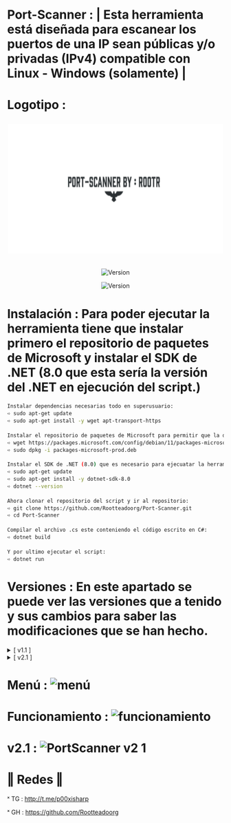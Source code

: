 # Port-Scanner : | Esta herramienta está diseñada para escanear los puertos de una IP sean públicas y/o privadas (IPv4) compatible con Linux - Windows (solamente) |

# Logotipo : <p align="center"> <img width="500" height="300" src="https://github.com/Rootteadoorg/Port-Scanner/blob/main/Fotos/logotipo.png"> </pag>

<p align="center"><img width="200px" alt="Version" src="https://img.shields.io/badge/Port-Scanner-green.svg?style=for-the-badge"/></p>
<p align="center"><img width="150px" alt="Version" src="https://img.shields.io/badge/version-2.1-green.svg?style=for-the-badge"/></p>

# Instalación : Para poder ejecutar la herramienta tiene que instalar primero el repositorio de paquetes de Microsoft y instalar el SDK de .NET (8.0 que esta sería la versión del .NET en ejecución del script.)
```bash
Instalar dependencias necesarias todo en superusuario:
➪ sudo apt-get update
➪ sudo apt-get install -y wget apt-transport-https

Instalar el repositorio de paquetes de Microsoft para permitir que la distribucón del sistema pueda acceder a los paquetes de software de Microsoft usando superusuario:
➪ wget https://packages.microsoft.com/config/debian/11/packages-microsoft-prod.deb -O packages-microsoft-prod.deb
➪ sudo dpkg -i packages-microsoft-prod.deb

Instalar el SDK de .NET (8.0) que es necesario para ejecuatar la herramienta preparando el sistema para instalar el repositorio usando superusuario y ver si la versión 8.0 se instalo.
➪ sudo apt-get update
➪ sudo apt-get install -y dotnet-sdk-8.0
➪ dotnet --version

Ahora clonar el repositorio del script y ir al repositorio:
➪ git clone https://github.com/Rootteadoorg/Port-Scanner.git
➪ cd Port-Scanner

Compilar el archivo .cs este conteniendo el código escrito en C#:
➪ dotnet build

Y por ultimo ejecutar el script:
➪ dotnet run
```
# Versiones : En este apartado se puede ver las versiones que a tenido y sus cambios para saber las modificaciones que se han hecho.
<details>
  <summary>[ v1.1 ]</summary>
  <p align="justify">[ ☞ ] Version Oficial esta sería la versión ya lanzada.</p>
</details>
<details>
  <summary>[ v2.1 ]</summary>
  <p align="justify">[ ☞ ] Versión 2.1 en esta se añadió : Antes de ejecutarse la herramienta va haber un mensaje que diga si el usuario desea salir de la Tool sin ejecutarla, 
  si en ese caso desea salir escriba 'Si' en caso de NO querer salir escriba 'No' y la Tool seguira ejecutandose y posteriormente seguir las instrucciones.</p>
</details>
</details>

# Menú : ![menú](https://github.com/user-attachments/assets/b9630487-ca44-4322-bdce-ec2751e6449f)

# Funcionamiento : ![funcionamiento](https://github.com/user-attachments/assets/ec57d02e-4662-42e5-badc-ec34c8fa5238)

# v2.1 : ![PortScanner v2 1](https://github.com/user-attachments/assets/dc1a819d-dab2-48c1-b874-bbd5aa28d645)

# ‖ Redes ‖

ˣ TG : http://t.me/p00xisharp

ˣ GH : https://github.com/Rootteadoorg
